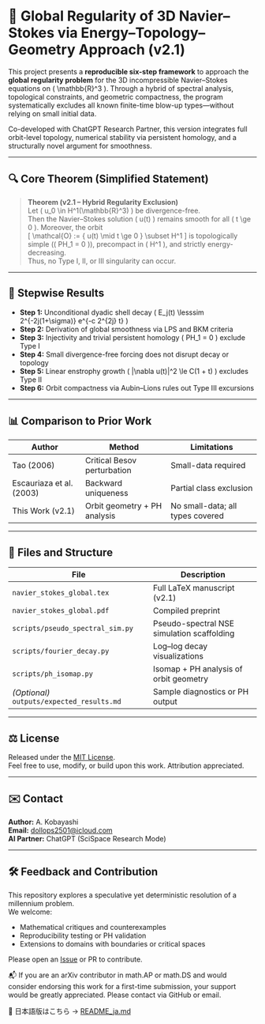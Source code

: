 # 🌊 Global Regularity of 3D Navier–Stokes via Energy–Topology–Geometry Approach (v2.1)

This project presents a **reproducible six-step framework** to approach the **global regularity problem** for the 3D incompressible Navier–Stokes equations on \( \mathbb{R}^3 \). Through a hybrid of spectral analysis, topological constraints, and geometric compactness, the program systematically excludes all known finite-time blow-up types—without relying on small initial data.

Co-developed with ChatGPT Research Partner, this version integrates full orbit-level topology, numerical stability via persistent homology, and a structurally novel argument for smoothness.

---

## 🔍 Core Theorem (Simplified Statement)

> **Theorem (v2.1 – Hybrid Regularity Exclusion)**  
> Let \( u_0 \in H^1(\mathbb{R}^3) \) be divergence-free.  
> Then the Navier–Stokes solution \( u(t) \) remains smooth for all \( t \ge 0 \). Moreover, the orbit  
> \[
> \mathcal{O} := \{ u(t) \mid t \ge 0 \} \subset H^1
> \]
> is topologically simple (\( PH_1 = 0 \)), precompact in \( H^1 \), and strictly energy-decreasing.  
> Thus, no Type I, II, or III singularity can occur.

---

## 🧠 Stepwise Results

- **Step 1:** Unconditional dyadic shell decay \( E_j(t) \lesssim 2^{-2j(1+\sigma)} e^{-c 2^{2j} t} \)
- **Step 2:** Derivation of global smoothness via LPS and BKM criteria
- **Step 3:** Injectivity and trivial persistent homology \( PH_1 = 0 \) exclude Type I
- **Step 4:** Small divergence-free forcing does not disrupt decay or topology
- **Step 5:** Linear enstrophy growth \( \|\nabla u(t)\|^2 \le C(1 + t) \) excludes Type II
- **Step 6:** Orbit compactness via Aubin–Lions rules out Type III excursions

---

## 📊 Comparison to Prior Work

| Author          | Method                        | Limitations                     |
|-----------------|-------------------------------|----------------------------------|
| Tao (2006)      | Critical Besov perturbation    | Small-data required              |
| Escauriaza et al. (2003) | Backward uniqueness     | Partial class exclusion          |
| This Work (v2.1) | Orbit geometry + PH analysis  | No small-data; all types covered |

---

## 🧪 Files and Structure

| File | Description |
|------|-------------|
| `navier_stokes_global.tex`  | Full LaTeX manuscript (v2.1) |
| `navier_stokes_global.pdf`  | Compiled preprint |
| `scripts/pseudo_spectral_sim.py` | Pseudo-spectral NSE simulation scaffolding |
| `scripts/fourier_decay.py`       | Log–log decay visualizations |
| `scripts/ph_isomap.py`           | Isomap + PH analysis of orbit geometry |
| *(Optional)* `outputs/expected_results.md` | Sample diagnostics or PH output |

---

## ⚖️ License

Released under the [MIT License](https://opensource.org/licenses/MIT).  
Feel free to use, modify, or build upon this work. Attribution appreciated.

---

## ✉️ Contact

**Author:** A. Kobayashi  
**Email:** dollops2501@icloud.com  
**AI Partner:** ChatGPT (SciSpace Research Mode)

---

## 🛠 Feedback and Contribution

This repository explores a speculative yet deterministic resolution of a millennium problem.  
We welcome:

- Mathematical critiques and counterexamples
- Reproducibility testing or PH validation
- Extensions to domains with boundaries or critical spaces

Please open an [Issue](https://github.com/Kobayashi2501/navier-stokes-global-regularity/issues) or PR to contribute.

📬 If you are an arXiv contributor in math.AP or math.DS and would consider endorsing this work for a first-time submission, your support would be greatly appreciated. Please contact via GitHub or email.

📘 日本語版はこちら → [README_ja.md](./README_ja.md)


